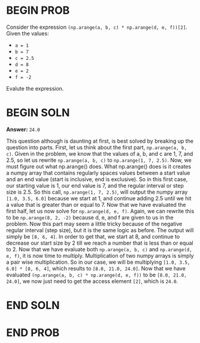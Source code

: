 # BEGIN PROB

Consider the expression `(np.arange(a, b, c) * np.arange(d, e, f))[2]`. Given the values:

* `a = 1`
* `b = 7`
* `c = 2.5`
* `d = 8`
* `e = 2`
* `f = -2`

Evalute the expression.

# BEGIN SOLN

**Answer:** `24.0`

This question although is daunting at first, is best solved by breaking up the question into parts. First, let us think about the first part, `np.arange(a, b, c)`. Given in the problem, we know that the values of a, b, and c are 1, 7, and 2.5, so let us rewrite `np.arange(a, b, c)` to `np.arange(1, 7, 2.5)`. Now, we must figure out what np.arange() does. What np.arange() does is it creates a numpy array that contains regularly spaces values between a start value and an end value (start is inclusive, end is exclusive). So in this first case, our starting value is 1, our end value is 7, and the regular interval or step size is 2.5. So this call, `np.arange(1, 7, 2.5)`, will output the numpy array `[1.0, 3.5, 6.0]` because we start at 1, and continue adding 2.5 until we hit a value that is greater than or equal to 7. Now that we have evaluated the first half, let us now solve for `np.arange(d, e, f)`. Again, we can rewrite this to be `np.arange(8, 2, -2)` because d, e, and f are given to us in the problem. Now this part may seem a little tricky because of the negative regular interval (step size), but it is the same logic as before. The output will simply be `[8, 6, 4]`. In order to get that, we start at 8, and continue to decrease our start size by 2 till we reach a number that is less than or equal to 2. Now that we have evaluate both `np.arange(a, b, c)` and `np.arange(d, e, f)`, it is now time to multiply. Multiplication of two numpy arrays is simply a pair wise multiplication. So in our case, we will be multiplying `[1.0, 3.5, 6.0] * [8, 6, 4]`, which results to `[8.0, 21.0, 24.0]`. Now that we have evaluated `(np.arange(a, b, c) * np.arange(d, e, f))` to be `[8.0, 21.0, 24.0]`, we now just need to get the access element `[2]`, which is `24.0`. 

# END SOLN

# END PROB